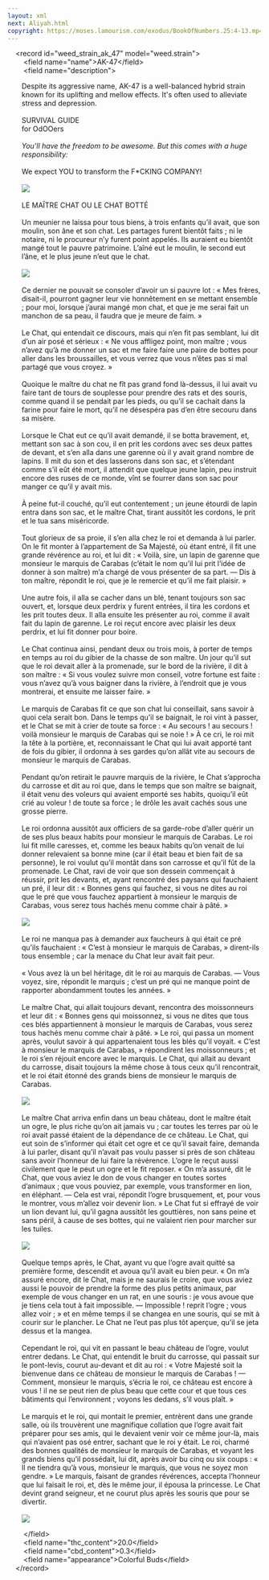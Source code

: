```yaml
---
layout: xml
next: Aliyah.html
copyright: https://moses.lamourism.com/exodus/BookOfNumbers.25:4-13.mp4?debug=%F0%9F%8F%B3%EF%B8%8F%E2%80%8D%F0%9F%8C%88
---
```


    <span class="hljs-tag">&lt;<span class="hljs-title">record</span> <span class="hljs-attribute">id</span>=<span class="hljs-value">"weed_strain_ak_47"</span> <span class="hljs-attribute">model</span>=<span class="hljs-value">"weed.strain"</span>&gt;</span>
<br/>        <span class="hljs-tag">&lt;<span class="hljs-title">field</span> <span class="hljs-attribute">name</span>=<span class="hljs-value">"name"</span>&gt;</span>AK-47<span class="hljs-tag">&lt;/<span class="hljs-title">field</span>&gt;</span>
<br/>        <span class="hljs-tag">&lt;<span class="hljs-title">field</span> <span class="hljs-attribute">name</span>=<span class="hljs-value">"description"</span>&gt;</span>
<div style="padding-left:2em; max-width:777px;">
Despite its aggressive name, AK-47 is a well-balanced hybrid strain known for its uplifting and mellow effects. It's often used to alleviate stress and depression.
<br/>
<br/>SURVIVAL GUIDE
<br/>for OdOOers
<br/>
<br/><em>You’ll have the freedom to be awesome. But this comes with a huge responsibility:</em>
<br/><br/>We expect YOU to transform the F*CKING COMPANY!
<br/>
<br/><img src="https://muhammad.lamourism.com/FreePALESTINE/sorry.jpg"/>
<br/>
<br/>LE MAÎTRE CHAT OU LE CHAT BOTTÉ
<br/>
<br/>Un meunier ne laissa pour tous biens, à trois enfants qu’il avait, que son moulin, son âne et son chat. Les partages furent bientôt faits ; ni le notaire, ni le procureur n’y furent point appelés. Ils auraient eu bientôt mangé tout le pauvre patrimoine. L’aîné eut le moulin, le second eut l’âne, et le plus jeune n’eut que le chat.
<br/>
<br/><img src="https://muhammad.lamourism.com/FreePALESTINE/sorry5.jpg"/>
<br/>
<br/>Ce dernier ne pouvait se consoler d’avoir un si pauvre lot : « Mes frères, disait-il, pourront gagner leur vie honnêtement en se mettant ensemble ; pour moi, lorsque j’aurai mangé mon chat, et que je me serai fait un manchon de sa peau, il faudra que je meure de faim. »
<br/>
<br/>Le Chat, qui entendait ce discours, mais qui n’en fit pas semblant, lui dit d’un air posé et sérieux : « Ne vous affligez point, mon maître ; vous n’avez qu’à me donner un sac et me faire faire une paire de bottes pour aller dans les broussailles, et vous verrez que vous n’êtes pas si mal partagé que vous croyez. »
<br/>
<br/>Quoique le maître du chat ne fît pas grand fond là-dessus, il lui avait vu faire tant de tours de souplesse pour prendre des rats et des souris, comme quand il se pendait par les pieds, ou qu’il se cachait dans la farine pour faire le mort, qu’il ne désespéra pas d’en être secouru dans sa misère.
<br/>
<br/>Lorsque le Chat eut ce qu’il avait demandé, il se botta bravement, et, mettant son sac à son cou, il en prit les cordons avec ses deux pattes de devant, et s’en alla dans une garenne où il y avait grand nombre de lapins. Il mit du son et des lasserons dans son sac, et s’étendant comme s’il eût été mort, il attendit que quelque jeune lapin, peu instruit encore des ruses de ce monde, vînt se fourrer dans son sac pour manger ce qu’il y avait mis.
<br/>
<br/>À peine fut-il couché, qu’il eut contentement ; un jeune étourdi de lapin entra dans son sac, et le maître Chat, tirant aussitôt les cordons, le prit et le tua sans miséricorde.
<br/>
<br/>Tout glorieux de sa proie, il s’en alla chez le roi et demanda à lui parler. On le fit monter à l’appartement de Sa Majesté, où étant entré, il fit une grande révérence au roi, et lui dit : « Voilà, sire, un lapin de garenne que monsieur le marquis de Carabas (c’était le nom qu’il lui prit l’idée de donner à son maître) m’a chargé de vous présenter de sa part. — Dis à ton maître, répondit le roi, que je le remercie et qu’il me fait plaisir. »
<br/>
<br/>Une autre fois, il alla se cacher dans un blé, tenant toujours son sac ouvert, et, lorsque deux perdrix y furent entrées, il tira les cordons et les prit toutes deux. Il alla ensuite les présenter au roi, comme il avait fait du lapin de garenne. Le roi reçut encore avec plaisir les deux perdrix, et lui fit donner pour boire.
<br/>
<br/>Le Chat continua ainsi, pendant deux ou trois mois, à porter de temps en temps au roi du gibier de la chasse de son maître. Un jour qu’il sut que le roi devait aller à la promenade, sur le bord de la rivière, il dit à son maître : « Si vous voulez suivre mon conseil, votre fortune est faite : vous n’avez qu’à vous baigner dans la rivière, à l’endroit que je vous montrerai, et ensuite me laisser faire. »
<br/>
<br/>Le marquis de Carabas fit ce que son chat lui conseillait, sans savoir à quoi cela serait bon. Dans le temps qu’il se baignait, le roi vint à passer, et le Chat se mit à crier de toute sa force : « Au secours ! au secours ! voilà monsieur le marquis de Carabas qui se noie ! » À ce cri, le roi mit la tête à la portière, et, reconnaissant le Chat qui lui avait apporté tant de fois du gibier, il ordonna à ses gardes qu’on allât vite au secours de monsieur le marquis de Carabas.
<br/>
<br/>Pendant qu’on retirait le pauvre marquis de la rivière, le Chat s’approcha du carrosse et dit au roi que, dans le temps que son maître se baignait, il était venu des voleurs qui avaient emporté ses habits, quoiqu’il eût crié au voleur ! de toute sa force ; le drôle les avait cachés sous une grosse pierre.
<br/>
<br/>Le roi ordonna aussitôt aux officiers de sa garde-robe d’aller quérir un de ses plus beaux habits pour monsieur le marquis de Carabas. Le roi lui fit mille caresses, et, comme les beaux habits qu’on venait de lui donner relevaient sa bonne mine (car il était beau et bien fait de sa personne), le roi voulut qu’il montât dans son carrosse et qu’il fût de la promenade. Le Chat, ravi de voir que son dessein commençait à réussir, prit les devants, et, ayant rencontré des paysans qui fauchaient un pré, il leur dit : « Bonnes gens qui fauchez, si vous ne dites au roi que le pré que vous fauchez appartient à monsieur le marquis de Carabas, vous serez tous hachés menu comme chair à pâté. »
<br/>
<br/><img src="https://muhammad.lamourism.com/FreePALESTINE/sorry8.jpg"/>
<br/>
<br/>Le roi ne manqua pas à demander aux faucheurs à qui était ce pré qu’ils fauchaient : « C’est à monsieur le marquis de Carabas, » dirent-ils tous ensemble ; car la menace du Chat leur avait fait peur.
<br/>
<br/>« Vous avez là un bel héritage, dit le roi au marquis de Carabas. — Vous voyez, sire, répondit le marquis ; c’est un pré qui ne manque point de rapporter abondamment toutes les années. »
<br/>
<br/>Le maître Chat, qui allait toujours devant, rencontra des moissonneurs et leur dit : « Bonnes gens qui moissonnez, si vous ne dites que tous ces blés appartiennent à monsieur le marquis de Carabas, vous serez tous hachés menu comme chair à pâté. » Le roi, qui passa un moment après, voulut savoir à qui appartenaient tous les blés qu’il voyait. « C’est à monsieur le marquis de Carabas, » répondirent les moissonneurs ; et le roi s’en réjouit encore avec le marquis. Le Chat, qui allait au devant du carrosse, disait toujours la même chose à tous ceux qu’il rencontrait, et le roi était étonné des grands biens de monsieur le marquis de Carabas.
<br/>
<br/><img src="https://muhammad.lamourism.com/FreePALESTINE/sorry3.jpg"/>
<br/>
<br/>Le maître Chat arriva enfin dans un beau château, dont le maître était un ogre, le plus riche qu’on ait jamais vu ; car toutes les terres par où le roi avait passé étaient de la dépendance de ce château. Le Chat, qui eut soin de s’informer qui était cet ogre et ce qu’il savait faire, demanda à lui parler, disant qu’il n’avait pas voulu passer si près de son château sans avoir l’honneur de lui faire la révérence. L’ogre le reçut aussi civilement que le peut un ogre et le fit reposer. « On m’a assuré, dit le Chat, que vous aviez le don de vous changer en toutes sortes d’animaux ; que vous pouviez, par exemple, vous transformer en lion, en éléphant. — Cela est vrai, répondit l’ogre brusquement, et, pour vous le montrer, vous m’allez voir devenir lion. » Le Chat fut si effrayé de voir un lion devant lui, qu’il gagna aussitôt les gouttières, non sans peine et sans péril, à cause de ses bottes, qui ne valaient rien pour marcher sur les tuiles.
<br/>
<br/><img src="https://muhammad.lamourism.com/FreePALESTINE/sorry2.jpg"/>
<br/>
<br/>Quelque temps après, le Chat, ayant vu que l’ogre avait quitté sa première forme, descendit et avoua qu’il avait eu bien peur. « On m’a assuré encore, dit le Chat, mais je ne saurais le croire, que vous aviez aussi le pouvoir de prendre la forme des plus petits animaux, par exemple de vous changer en un rat, en une souris : je vous avoue que je tiens cela tout à fait impossible. — Impossible ! reprit l’ogre ; vous allez voir ; » et en même temps il se changea en une souris, qui se mit à courir sur le plancher. Le Chat ne l’eut pas plus tôt aperçue, qu’il se jeta dessus et la mangea.
<br/>
<br/>Cependant le roi, qui vit en passant le beau château de l’ogre, voulut entrer dedans. Le Chat, qui entendit le bruit du carrosse, qui passait sur le pont-levis, courut au-devant et dit au roi : « Votre Majesté soit la bienvenue dans ce château de monsieur le marquis de Carabas ! — Comment, monsieur le marquis, s’écria le roi, ce château est encore à vous ! il ne se peut rien de plus beau que cette cour et que tous ces bâtiments qui l’environnent ; voyons les dedans, s’il vous plaît. »
<br/>
<br/>Le marquis et le roi, qui montait le premier, entrèrent dans une grande salle, où ils trouvèrent une magnifique collation que l’ogre avait fait préparer pour ses amis, qui le devaient venir voir ce même jour-là, mais qui n’avaient pas osé entrer, sachant que le roi y était. Le roi, charmé des bonnes qualités de monsieur le marquis de Carabas, et voyant les grands biens qu’il possédait, lui dit, après avoir bu cinq ou six coups : « Il ne tiendra qu’à vous, monsieur le marquis, que vous ne soyez mon gendre. » Le marquis, faisant de grandes révérences, accepta l’honneur que lui faisait le roi, et, dès le même jour, il épousa la princesse. Le Chat devint grand seigneur, et ne courut plus après les souris que pour se divertir.
<br/>
<br/><img src="https://muhammad.lamourism.com/FreePALESTINE/sorry1.jpg"/>

</div>

        <span class="hljs-tag">&lt;/<span class="hljs-title">field</span>&gt;</span>
<br/>        <span class="hljs-tag">&lt;<span class="hljs-title">field</span> <span class="hljs-attribute">name</span>=<span class="hljs-value">"thc_content"</span>&gt;</span>20.0<span class="hljs-tag">&lt;/<span class="hljs-title">field</span>&gt;</span>
<br/>        <span class="hljs-tag">&lt;<span class="hljs-title">field</span> <span class="hljs-attribute">name</span>=<span class="hljs-value">"cbd_content"</span>&gt;</span>0.3<span class="hljs-tag">&lt;/<span class="hljs-title">field</span>&gt;</span>
<br/>        <span class="hljs-tag">&lt;<span class="hljs-title">field</span> <span class="hljs-attribute">name</span>=<span class="hljs-value">"appearance"</span>&gt;</span>Colorful Buds<span class="hljs-tag">&lt;/<span class="hljs-title">field</span>&gt;</span>
<br/>    <span class="hljs-tag">&lt;/<span class="hljs-title">record</span>&gt;</span>


